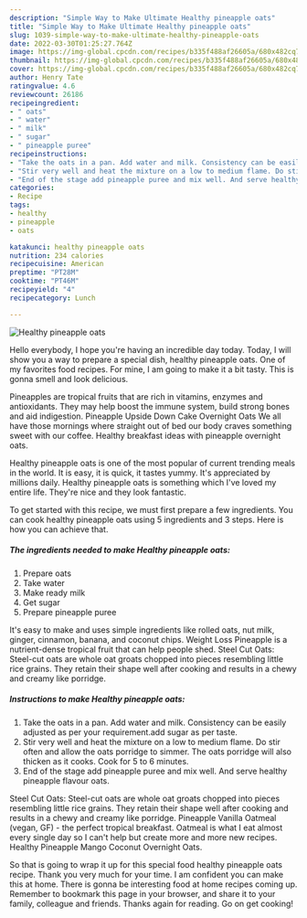 ```yaml
---
description: "Simple Way to Make Ultimate Healthy pineapple oats"
title: "Simple Way to Make Ultimate Healthy pineapple oats"
slug: 1039-simple-way-to-make-ultimate-healthy-pineapple-oats
date: 2022-03-30T01:25:27.764Z
image: https://img-global.cpcdn.com/recipes/b335f488af26605a/680x482cq70/healthy-pineapple-oats-recipe-main-photo.jpg
thumbnail: https://img-global.cpcdn.com/recipes/b335f488af26605a/680x482cq70/healthy-pineapple-oats-recipe-main-photo.jpg
cover: https://img-global.cpcdn.com/recipes/b335f488af26605a/680x482cq70/healthy-pineapple-oats-recipe-main-photo.jpg
author: Henry Tate
ratingvalue: 4.6
reviewcount: 26186
recipeingredient:
- " oats"
- " water"
- " milk"
- " sugar"
- " pineapple puree"
recipeinstructions:
- "Take the oats in a pan. Add water and milk. Consistency can be easily adjusted as per your requirement.add sugar as per taste."
- "Stir very well and heat the mixture on a low to medium flame. Do stir often and allow the oats porridge to simmer. The oats porridge will also thicken as it cooks. Cook for 5 to 6 minutes."
- "End of the stage add pineapple puree and mix well. And serve healthy pineapple flavour oats."
categories:
- Recipe
tags:
- healthy
- pineapple
- oats

katakunci: healthy pineapple oats 
nutrition: 234 calories
recipecuisine: American
preptime: "PT28M"
cooktime: "PT46M"
recipeyield: "4"
recipecategory: Lunch

---
```



![Healthy pineapple oats](https://img-global.cpcdn.com/recipes/b335f488af26605a/680x482cq70/healthy-pineapple-oats-recipe-main-photo.jpg)

Hello everybody, I hope you're having an incredible day today. Today, I will show you a way to prepare a special dish, healthy pineapple oats. One of my favorites food recipes. For mine, I am going to make it a bit tasty. This is gonna smell and look delicious.

Pineapples are tropical fruits that are rich in vitamins, enzymes and antioxidants. They may help boost the immune system, build strong bones and aid indigestion. Pineapple Upside Down Cake Overnight Oats We all have those mornings where straight out of bed our body craves something sweet with our coffee. Healthy breakfast ideas with pineapple overnight oats.

Healthy pineapple oats is one of the most popular of current trending meals in the world. It is easy, it is quick, it tastes yummy. It's appreciated by millions daily. Healthy pineapple oats is something which I've loved my entire life. They're nice and they look fantastic.


To get started with this recipe, we must first prepare a few ingredients. You can cook healthy pineapple oats using 5 ingredients and 3 steps. Here is how you can achieve that.

<!--inarticleads1-->

##### The ingredients needed to make Healthy pineapple oats:

1. Prepare  oats
1. Take  water
1. Make ready  milk
1. Get  sugar
1. Prepare  pineapple puree


It&#39;s easy to make and uses simple ingredients like rolled oats, nut milk, ginger, cinnamon, banana, and coconut chips. Weight Loss Pineapple is a nutrient-dense tropical fruit that can help people shed. Steel Cut Oats: Steel-cut oats are whole oat groats chopped into pieces resembling little rice grains. They retain their shape well after cooking and results in a chewy and creamy like porridge. 

<!--inarticleads2-->

##### Instructions to make Healthy pineapple oats:

1. Take the oats in a pan. Add water and milk. Consistency can be easily adjusted as per your requirement.add sugar as per taste.
1. Stir very well and heat the mixture on a low to medium flame. Do stir often and allow the oats porridge to simmer. The oats porridge will also thicken as it cooks. Cook for 5 to 6 minutes.
1. End of the stage add pineapple puree and mix well. And serve healthy pineapple flavour oats.


Steel Cut Oats: Steel-cut oats are whole oat groats chopped into pieces resembling little rice grains. They retain their shape well after cooking and results in a chewy and creamy like porridge. Pineapple Vanilla Oatmeal (vegan, GF) - the perfect tropical breakfast. Oatmeal is what I eat almost every single day so I can&#39;t help but create more and more new recipes. Healthy Pineapple Mango Coconut Overnight Oats. 

So that is going to wrap it up for this special food healthy pineapple oats recipe. Thank you very much for your time. I am confident you can make this at home. There is gonna be interesting food at home recipes coming up. Remember to bookmark this page in your browser, and share it to your family, colleague and friends. Thanks again for reading. Go on get cooking!
